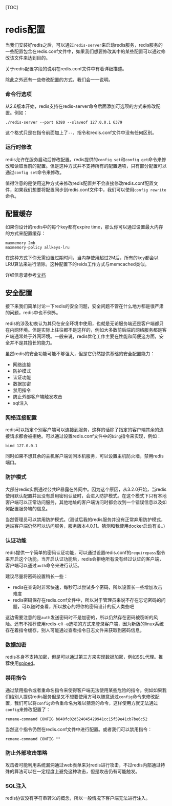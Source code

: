 [TOC]

# redis配置

当我们安装好redis之后，可以通过`redis-server`来启动redis服务，redis服务的一些配置包含在redis.conf文件中，如果我们想要修改其中的某些配置可以通过修改该文件来达到目的。

关于redis配置字段的说明在redis.conf文件中有着详细描述。

除此之外还有一些修改配置的方式，我们会一一说明。

### 命令行选项

从2.6版本开始，redis支持在redis-server命令后面添加可选项的方式来修改配置。例如：

```
./redis-server --port 6380 --slaveof 127.0.0.1 6379
```

这个格式只是在指令前面加上了`--`，指令和redis.conf文件中没有任何区别。

### 运行时修改

redis允许在服务启动后修改配置。redis提供的`config set`和`config get`命令来修改和读取当前的配置。但是这种方式并不支持所有的配置选项，只有部分配置可以通过`config set`命令来修改。

值得注意的是使用这种方式来修改redis配置并不会直接修改redis.conf配置文件，如果我们想要将配置同步到redis.conf文件中，我们可以使用`config rewrite`命令。



## 配置缓存

如果你设计的redis中的每个key都有expire time，那么你可以通过设置最大内存的方式来配置缓存：

```
maxmemory 2mb
maxmemory-policy allkeys-lru
```

在这种方式下你无需设置过期时间，当内存使用超过2M后，所有的key都会以LRU算法来进行清除。这种配置下的reids工作方式与memcached类似。

详细信息请参考[文档](https://redis.io/topics/lru-cache)



## 安全配置

接下来我们简单讨论一下redis的安全问题，安全问题不管在什么地方都是很严肃的问题，redis中也不例外。

redis的涉及初衷认为其只在安全环境中使用，也就是无论服务端还是客户端都只在内网环境。但是实际上往往都不是这样的，例如大多数前后端的网络服务都是客户端通常处于外网环境。一般来说，redis优化工作主要在性能和简便这方面，安全并不是其擅长的能力。

虽然redis的安全功能可能不够强大，但是它仍然提供基础的安全配置能力：

- 网络连接
- 防护模式
- 认证功能
- 数据加密
- 禁用指令
- 防止外部客户端触发攻击
- sql注入

### 网络连接配置

redis可以指定个别客户端可以连接到服务，这样的话除了指定的客户端其余的连接请求都会被拒绝。可以通过设置redis.conf文件中的`bing`指令来实现，例如：

```
bind 127.0.0.1
```

同时如果不想其余的主机客户端访问本机服务，可以设置主机防火墙，禁用redis端口。

### 防护模式

大部分redis实例通过公共IP暴露在外网中。因为这个原因，从3.2.0开始，当redis使用默认配置并且没有启用密码认证时，会进入防护模式。在这个模式下只有本地客户端可以正常访问服务，其他地址的客户端访问时都会收到一个错误信息以及如何配置服务端的信息。

当然管理员可以禁用防护模式。(测试后我的redis服务并没有正常弃用防护模式，远端客户端仍然可以访问服务，服务版本4.0.11。猜测和我使用docker启动有关。)

### 认证功能

redis提供一个简单的密码认证功能，可以通过设置redis.conf的`requirepass`指令来开启这个功能。当开启认证功能后，redis会拒绝所有没有经过认证的客户端，客户端可以通过`auth`命令来进行认证。

建议尽量将密码设置稍长一些：

- redis在查询时非常快速，每秒可以尝试多个密码，所以设置长一些增加攻击难度
- redis密码保存在redis.conf文件中，所以对于管理员来说不存在忘记密码的问题，可以随时查看，所以放心的将你的密码设计的反人类些吧

这边需要注意的是`auth`发送密码时不是加密的，所以仍然存在密码被窃听的风险。还有不推荐使用redis-cli -a选项的方式来登录客户端，因为新版的linux系统存在着指令缓存，别人可能通过查看指令日志文件来获取到密码信息。

### 数据加密

redis本身不支持加密，但是可以通过第三方来实现数据加密，例如SSL代理。推荐使用[spiped](http://www.tarsnap.com/spiped.html)。

### 禁用指令

通过禁用指令或者重命名指令来使得客户端无法使用某些危险的指令。例如如果我们给别人提供redis服务但是又不想要使用方可以随意通过`config`命令来修改配置，我们可以将`config`命令重命名为难以猜测的命令，这样使用方就无法通过`config`来修改配置了：

```
rename-command CONFIG b840fc02d524045429941cc15f59e41cb7be6c52
```

当然这个指令仍然在redis.conf文件中进行配置。或者我们可以禁用指令：

```
rename-command CONFIG ""
```

### 防止外部攻击策略

攻击者可能利用系统漏洞通过web表单来对redis进行攻击，不过redis内部通过特殊的算法可以在一定程度上避免这种攻击，但是攻击仍有可能触发。

### SQL注入

redis协议没有字符串转义的概念，所以一般情况下客户端无法进行注入。